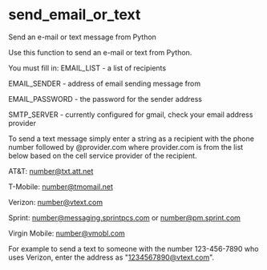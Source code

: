 # send_email_or_text
Send an e-mail or text message from Python

Use this function to send an e-mail or text from Python.

You must fill in:
EMAIL_LIST - a list of recipients

EMAIL_SENDER - address of email sending message from

EMAIL_PASSWORD - the password for the sender address

SMTP_SERVER - currently configured for gmail, check your email address provider
 
To send a text message simply enter a string as a recipient with
the phone number followed by @provider.com where provider.com is 
from the list below based on the cell service provider of the recipient.

AT&T: number@txt.att.net

T-Mobile: number@tmomail.net

Verizon: number@vtext.com

Sprint: number@messaging.sprintpcs.com or number@pm.sprint.com

Virgin Mobile: number@vmobl.com

For example to send a text to someone with the number 123-456-7890 who uses Verizon,
enter the address as "1234567890@vtext.com".
 
